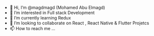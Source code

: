 - 👋 Hi, I’m @magdmagd (Mohamed Abu Elmagd)
- 👀 I’m interested in Full stack Development 
- 🌱 I’m currently learning Redux 
- 💞️ I’m looking to collaborate on React , React Native & Flutter Projetcs 
- 📫 How to reach me ...

<!---
magdmagd/magdmagd is a ✨ special ✨ repository because its `README.md` (this file) appears on your GitHub profile.
You can click the Preview link to take a look at your changes.
--->
